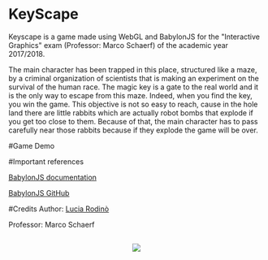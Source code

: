 # KeyScape

Keyscape is a game made using WebGL and BabylonJS for the "Interactive Graphics" exam 
(Professor: Marco Schaerf) of the academic year 2017/2018.

The main character has been trapped in this place, structured like a maze,
by a criminal organization of scientists that is making an experiment on the survival of the human race.
The magic key is a gate to the real world and it is the only way to escape from this maze. 
Indeed, when you find the key, you win the game. 
This objective is not so easy to reach, cause in the hole land there are little rabbits which are actually robot bombs
that explode if you get too close to them. 
Because of that, the main character has to pass carefully near those rabbits because if they explode the game will be over.

#Game Demo


#Important references

[BabylonJS documentation](https://doc.babylonjs.com)

[BabylonJS GitHub](https://github.com/BabylonJS/Babylon.js)

#Credits
Author: [Lucia Rodinò](https://www.linkedin.com/in/lucia-rodinò-b5019815b/)

Professor: Marco Schaerf

##
<p align=center><a href="url"><img src="https://preview.ibb.co/ebyZCo/logo_rosso_sapienza.png" ></p>

